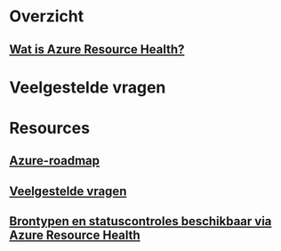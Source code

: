 # Overzicht
## [Wat is Azure Resource Health?](resource-health-overview.md)
# Veelgestelde vragen
# Resources
## [Azure-roadmap](https://azure.microsoft.com/roadmap/)
## [Veelgestelde vragen](resource-health-faq.md)
## [Brontypen en statuscontroles beschikbaar via Azure Resource Health](resource-health-checks-resource-types.md)

